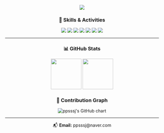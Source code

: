 <!-- 💫 헤더 배너 -->
<p align="center">
  <img src="https://capsule-render.vercel.app/api?type=waving&color=C3E0FC,E0FFFF,B3E5FC,F0F8FF
&height=230&section=header&text=Welcome%20to%20ppsssj's%20GitHub&fontSize=36&animation=fadeIn&fontColor=000000&fontAlignY=40&desc=Frontend%20%7C%20AI%20%7C%20Medical%20Imaging%20%7C%20Student%20Developer&descAlignY=65&descAlign=50" />
</p>

<!-- 🚀 기술 & 활동 뱃지 -->
<h3 align="center">🚀 Skills & Activities</h3>

<p align="center">
  <!-- 기술 스택 -->
  <img src="https://img.shields.io/badge/React-61DAFB?style=for-the-badge&logo=react&logoColor=black" />
  <img src="https://img.shields.io/badge/HTML5-FF5722?style=for-the-badge&logo=html5&logoColor=white" />
  <img src="https://img.shields.io/badge/CSS3-3F51B5?style=for-the-badge&logo=css3&logoColor=white" />
  <img src="https://img.shields.io/badge/Python-4CAF50?style=for-the-badge&logo=python&logoColor=white" />
  <img src="https://img.shields.io/badge/R-00BCD4?style=for-the-badge&logo=r&logoColor=white" />
  <!-- 활동 뱃지 -->
  <img src="https://img.shields.io/badge/멋쟁이사자처럼-운영진-F48FB1?style=for-the-badge&logo=githubsponsors&logoColor=white" />
  <img src="https://img.shields.io/badge/SW창업동아리-팀장-FFB74D?style=for-the-badge&logo=rocket&logoColor=white" />
</p>

---

<!-- 📊 GitHub Stats -->
<h3 align="center">📊 GitHub Stats</h3>
<p align="center">
  <img src="https://github-readme-stats.vercel.app/api?username=ppsssj&show_icons=true&theme=tokyonight" height="100px" />
  <img src="https://github-readme-stats.vercel.app/api/top-langs/?username=ppsssj&layout=compact&theme=tokyonight" height="100px" />
</p>

<!-- 🌈 커밋 그래프 -->
<h3 align="center">🌈 Contribution Graph</h3>
<p align="center">
  <img src="https://ghchart.rshah.org/ppsssj" alt="ppsssj's GitHub chart" />
</p>

---

<!-- 📬 Contact -->
<p align="center">
  📬 <strong>Email:</strong> ppsssj@naver.com
</p>
